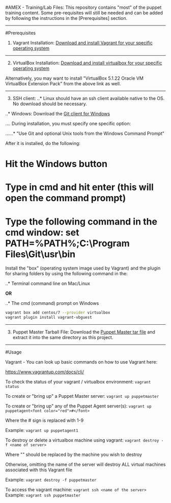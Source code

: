 #AMEX - Training/Lab Files:
This repository contains "most" of the  puppet training content. Some pre-requisites will still be needed and can be added by following the instructions in the [Prerequisites] section.

---

#Prerequisites


1. Vagrant Installation:
[Download and install Vagrant for your specific operating system](https://www.vagrantup.com/downloads.html "Vagrant Downloads")


---

  
2. VirtualBox Installation: 
[Download and install virtualbox for your specific operating system](https://www.virtualbox.org/wiki/Downloads "VirtualBox Downloads")


Alternatively, you may want to install "VirtualBox 5.1.22 Oracle VM VirtualBox Extension Pack" from the above link as well.


---


3. SSH client: 
..* Linux should have an ssh client available native to the OS. No download should be necessary.


..* Windows: Download the [Git client for Windows](https://git-scm.com/download/win)


..*..* During installation, you must specify one specific option:


..*..*..* "Use Git and optional Unix tools from the Windows Command Prompt" 

  
  After it is installed, do the following:

  # Hit the Windows button

  # Type in cmd and hit enter (this will open the command prompt)

  # Type the following command in the cmd window: set PATH=%PATH%;C:\Program Files\Git\usr\bin

 
Install the "box" (operating system image used by Vagrant) and the plugin for sharing folders by using the following command in the: 

..* Terminal command line on Mac/Linux 

**OR**

..* The cmd (command) prompt on Windows

```bash
vagrant box add centos/7 --provider virtualbox
vagrant plugin install vagrant-vbguest
```


---



3. Puppet Master Tarball File:
Download the [Puppet Master tar file](https://pm.puppetlabs.com/cgi-bin/download.cgi?dist=el&rel=7&arch=x86_64&ver=latest "Puppet Master Downloads") and extract it into the same directory as this project.



---



#Usage


Vagrant - You can look up basic commands on how to use Vagrant here:

https://www.vagrantup.com/docs/cli/



To check the status of your vagrant / virtualbox environment:
```vagrant status```


To create or "bring up" a Puppet Master server:
```vagrant up puppetmaster```


To create or "bring up" any of the Puppet Agent server(s):
```vagrant up puppetagent<font color="red">#</font>```

Where the # sign is replaced with 1-9
 
Example:
```vagrant up puppetagent1```



To destroy or delete a virtualbox machine using vagrant:
```vagrant destroy -f <name of server>```

 Where "<name of server>" should be replaced by the machine you wish to destroy

 Otherwise, omitting the name of the server will destroy ALL virtual machines associated with this Vagrant file

 Example:
```vagrant destroy -f puppetmaster```



To access the vagrant machine:
```vagrant ssh <name of the server>```
 Example:
```vagrant ssh puppetmaster```


